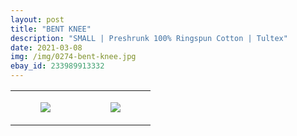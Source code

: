 ```yaml
---
layout: post
title: "BENT KNEE"
description: "SMALL | Preshrunk 100% Ringspun Cotton | Tultex"
date: 2021-03-08
img: /img/0274-bent-knee.jpg
ebay_id: 233989913332
---
```




<table style="width:100%;"><tr><td style="vertical-align:top;">
      <figure class="tmblr-full" data-orig-height="2048" data-orig-width="1365" data-orig-src="https://concertshirts.netlify.app/shirts/0274/0274-01.jpg"><img src="https://64.media.tumblr.com/03a27d8d6212c359d04344282fefa8db/010f34ea027ddb30-35/s540x810/9a3b59c4e29e3466f14c6ca3c689d4d5d36675a2.jpg" data-orig-height="2048" data-orig-width="1365" data-orig-src="https://concertshirts.netlify.app/shirts/0274/0274-01.jpg"/></figure></td>
    <td style="vertical-align:top;">
      <figure class="tmblr-full" data-orig-height="2048" data-orig-width="1365" data-orig-src="https://concertshirts.netlify.app/shirts/0274/0274-02.jpg"><img src="https://64.media.tumblr.com/82867b97b5c849285d4dfd516f6722e5/010f34ea027ddb30-25/s540x810/30a22917b86e39075e185249f6b4ad8b9bd81153.jpg" data-orig-height="2048" data-orig-width="1365" data-orig-src="https://concertshirts.netlify.app/shirts/0274/0274-02.jpg"/></figure></td>
  </tr></table>
